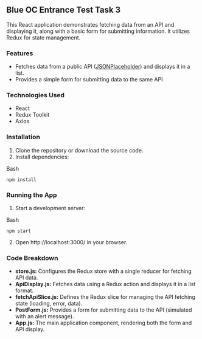 ## **Blue OC Entrance Test Task 3**


This React application demonstrates fetching data from an API and displaying it, along with a basic form for submitting information. It utilizes Redux for state management.

### Features

-   Fetches data from a public API ([JSONPlaceholder](https://jsonplaceholder.typicode.com/)) and displays it in a list.
-   Provides a simple form for submitting data to the same API

### Technologies Used

-   React
-   Redux Toolkit
-   Axios

### Installation

1.  Clone the repository or download the source code.
2.  Install dependencies:

Bash

```
npm install

```

### Running the App

1.  Start a development server:

Bash

```
npm start

```

2.  Open http://localhost:3000/ in your browser.

### Code Breakdown

-   **store.js:** Configures the Redux store with a single reducer for fetching API data.
-   **ApiDisplay.js:** Fetches data using a Redux action and displays it in a list format.
-   **fetchApiSlice.js:** Defines the Redux slice for managing the API fetching state (loading, error, data).
-   **PostForm.js:** Provides a form for submitting data to the API (simulated with an alert message).
-   **App.js:** The main application component, rendering both the form and API display.
